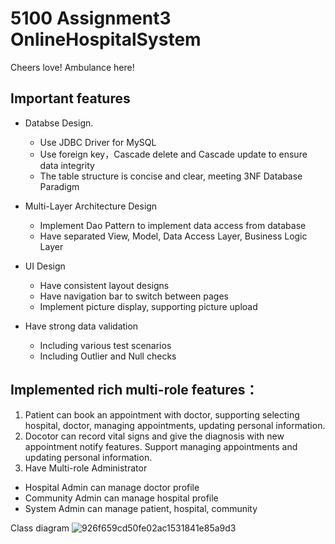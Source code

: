 # 5100 Assignment3 OnlineHospitalSystem
Cheers love! Ambulance here!

## Important features

- Databse Design. 
  - Use JDBC Driver for MySQL
  - Use foreign key，Cascade delete and Cascade update to ensure data integrity
  - The table structure is concise and clear, meeting 3NF Database Paradigm

- Multi-Layer Architecture Design
  - Implement Dao Pattern to implement data access from database
  - Have separated View, Model, Data Access Layer, Business Logic Layer

- UI Design
  - Have consistent layout designs
  - Have navigation bar to switch between pages
  - Implement picture display, supporting picture upload

- Have strong data validation
  - Including various test scenarios
  - Including Outlier and Null checks

## Implemented rich multi-role features：

1. Patient can book an appointment with doctor, supporting selecting hospital, doctor, managing appointments, updating personal information.
2. Docotor can record vital signs and give the diagnosis with new appointment notify features. 
   Support managing appointments and updating personal information.
3. Have Multi-role Administrator 
  - Hospital Admin can manage doctor profile
  - Community Admin can manage hospital profile
  - System Admin can manage patient, hospital, community
 
 Class diagram
 ![926f659cd50fe02ac1531841e85a9d3](https://user-images.githubusercontent.com/113488430/199385029-36a81eaf-09a3-41c9-95d7-b2dc06a608a3.png)


